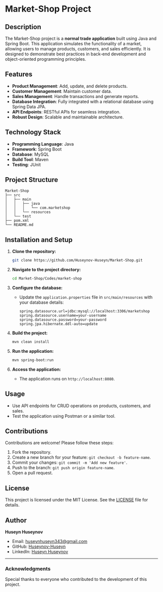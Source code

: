 # Market-Shop Project

## Description
The Market-Shop project is a **normal trade application** built using Java and Spring Boot. This application simulates the functionality of a market, allowing users to manage products, customers, and sales efficiently. It is designed to demonstrate best practices in back-end development and object-oriented programming principles.

## Features
- **Product Management**: Add, update, and delete products.
- **Customer Management**: Maintain customer data.
- **Sales Management**: Handle transactions and generate reports.
- **Database Integration**: Fully integrated with a relational database using Spring Data JPA.
- **API Endpoints**: RESTful APIs for seamless integration.
- **Robust Design**: Scalable and maintainable architecture.

## Technology Stack
- **Programming Language**: Java
- **Framework**: Spring Boot
- **Database**: MySQL
- **Build Tool**: Maven
- **Testing**: JUnit

## Project Structure
```
Market-Shop
├── src
│   ├── main
│   │   ├── java
│   │   │   └── com.marketshop
│   │   └── resources
│   └── test
├── pom.xml
└── README.md
```

## Installation and Setup

1. **Clone the repository:**
   ```bash
   git clone https://github.com/Huseynov-Huseyn/Market-Shop.git
   ```

2. **Navigate to the project directory:**
   ```bash
   cd Market-Shop/Codes/market-shop
   ```

3. **Configure the database:**
   - Update the `application.properties` file in `src/main/resources` with your database details:
     ```properties
     spring.datasource.url=jdbc:mysql://localhost:3306/marketshop
     spring.datasource.username=your-username
     spring.datasource.password=your-password
     spring.jpa.hibernate.ddl-auto=update
     ```

4. **Build the project:**
   ```bash
   mvn clean install
   ```

5. **Run the application:**
   ```bash
   mvn spring-boot:run
   ```

6. **Access the application:**
   - The application runs on `http://localhost:8080`.

## Usage
- Use API endpoints for CRUD operations on products, customers, and sales.
- Test the application using Postman or a similar tool.

## Contributions
Contributions are welcome! Please follow these steps:
1. Fork the repository.
2. Create a new branch for your feature: `git checkout -b feature-name`.
3. Commit your changes: `git commit -m 'Add new feature'`.
4. Push to the branch: `git push origin feature-name`.
5. Open a pull request.

## License
This project is licensed under the MIT License. See the [LICENSE](LICENSE) file for details.

## Author
**Huseyn Huseynov**
- Email: huseynhuseyn343@gmail.com
- GitHub: [Huseynov-Huseyn](https://github.com/Huseynov-Huseyn)
- LinkedIn: [Huseyn Huseynov](https://www.linkedin.com/in/huseynhuseynov-/)

---

### Acknowledgments
Special thanks to everyone who contributed to the development of this project.
